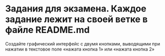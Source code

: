 # Задания для экзамена. Каждое задание лежит на своей ветке в файле README.md

Создайте графический интерфейс с двумя кнопками, выводящими при нажатии в текстовое поле «нажата кнопка 1» или «нажата кнопка 2»

